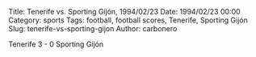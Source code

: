 Title: Tenerife vs. Sporting Gijón, 1994/02/23
Date: 1994/02/23 00:00
Category: sports
Tags: football, football scores, Tenerife, Sporting Gijón
Slug: tenerife-vs-sporting-gijon
Author: carbonero


Tenerife 3 - 0 Sporting Gijón

